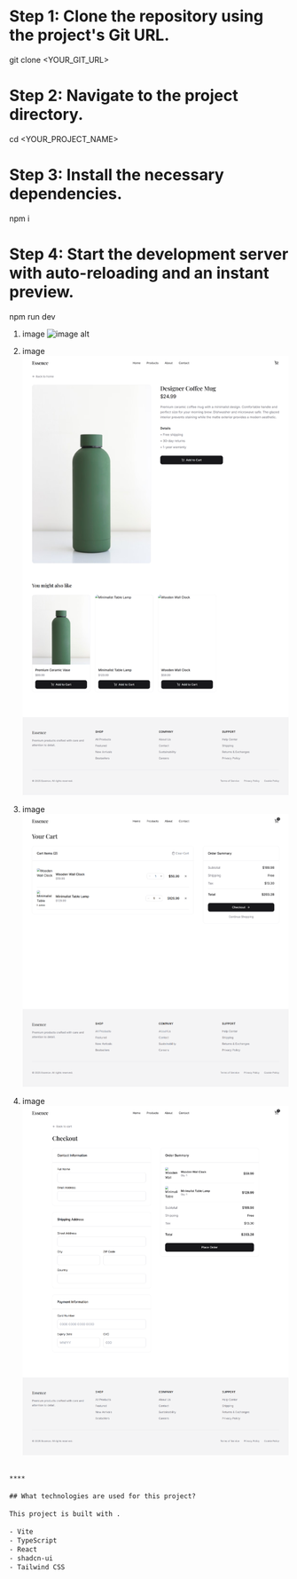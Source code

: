 # Step 1: Clone the repository using the project's Git URL.
git clone <YOUR_GIT_URL>

# Step 2: Navigate to the project directory.
cd <YOUR_PROJECT_NAME>

# Step 3: Install the necessary dependencies.
npm i

# Step 4: Start the development server with auto-reloading and an instant preview.
npm run dev

1. image
![image alt](https://github.com/sureshvishwas/product-peddler-79/blob/f4c1e56ef44f1dd1f95eb549d348deb16717c685/main.png)

2. image
![image alt](https://github.com/sureshvishwas/product-peddler-79/blob/a000ddac9aef7cbdab46d1cfa9cbfcdf2aaefb81/localhost_8080_product_4.png)

3. image
![image alt](https://github.com/sureshvishwas/product-peddler-79/blob/a000ddac9aef7cbdab46d1cfa9cbfcdf2aaefb81/localhost_8080_cart.png)   


4. image
![image alt](https://github.com/sureshvishwas/product-peddler-79/blob/a000ddac9aef7cbdab46d1cfa9cbfcdf2aaefb81/localhost_8080_cart%20(1).png)
```

****

## What technologies are used for this project?

This project is built with .

- Vite
- TypeScript
- React
- shadcn-ui
- Tailwind CSS

